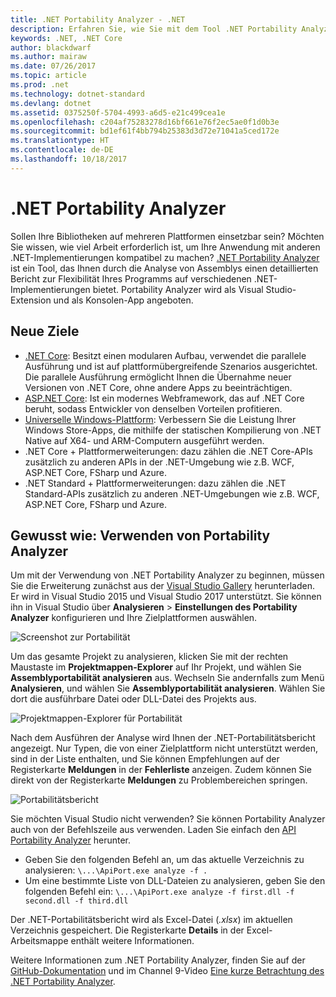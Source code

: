```yaml
---
title: .NET Portability Analyzer - .NET
description: Erfahren Sie, wie Sie mit dem Tool .NET Portability Analyzer bewerten, wie portabel Ihr Code zwischen den verschiedenen .NET-Implementierungen ist.
keywords: .NET, .NET Core
author: blackdwarf
ms.author: mairaw
ms.date: 07/26/2017
ms.topic: article
ms.prod: .net
ms.technology: dotnet-standard
ms.devlang: dotnet
ms.assetid: 0375250f-5704-4993-a6d5-e21c499cea1e
ms.openlocfilehash: c204af75283278d16bf661e76f2ec5ae0f1d0b3e
ms.sourcegitcommit: bd1ef61f4bb794b25383d3d72e71041a5ced172e
ms.translationtype: HT
ms.contentlocale: de-DE
ms.lasthandoff: 10/18/2017
---
```

# <a name="the-net-portability-analyzer"></a>.NET Portability Analyzer

Sollen Ihre Bibliotheken auf mehreren Plattformen einsetzbar sein? Möchten Sie wissen, wie viel Arbeit erforderlich ist, um Ihre Anwendung mit anderen .NET-Implementierungen kompatibel zu machen? [.NET Portability Analyzer](http://go.microsoft.com/fwlink/?LinkID=507467) ist ein Tool, das Ihnen durch die Analyse von Assemblys einen detaillierten Bericht zur Flexibilität Ihres Programms auf verschiedenen .NET-Implementierungen bietet. Portability Analyzer wird als Visual Studio-Extension und als Konsolen-App angeboten.

## <a name="new-targets"></a>Neue Ziele

* [.NET Core](https://dotnetfoundation.org/net-core): Besitzt einen modularen Aufbau, verwendet die parallele Ausführung und ist auf plattformübergreifende Szenarios ausgerichtet. Die parallele Ausführung ermöglicht Ihnen die Übernahme neuer Versionen von .NET Core, ohne andere Apps zu beeinträchtigen.
* [ASP.NET Core](https://dotnetfoundation.org/asp-net-core): Ist ein modernes Webframework, das auf .NET Core beruht, sodass Entwickler von denselben Vorteilen profitieren.
* [Universelle Windows-Plattform](https://blogs.msdn.microsoft.com/dotnet/2014/04/24/net-native-performance): Verbessern Sie die Leistung Ihrer Windows Store-Apps, die mithilfe der statischen Kompilierung von .NET Native auf X64- und ARM-Computern ausgeführt werden. 
* .NET Core + Plattformerweiterungen: dazu zählen die .NET Core-APIs zusätzlich zu anderen APIs in der .NET-Umgebung wie z.B. WCF, ASP.NET Core, FSharp und Azure.
* .NET Standard + Plattformerweiterungen: dazu zählen die .NET Standard-APIs zusätzlich zu anderen .NET-Umgebungen wie z.B. WCF, ASP.NET Core, FSharp und Azure.

## <a name="how-to-use-portability-analyzer"></a>Gewusst wie: Verwenden von Portability Analyzer

Um mit der Verwendung von .NET Portability Analyzer zu beginnen, müssen Sie die Erweiterung zunächst aus der [Visual Studio Gallery](http://go.microsoft.com/fwlink/?LinkID=507467) herunterladen. Er wird in Visual Studio 2015 und Visual Studio 2017 unterstützt. Sie können ihn in Visual Studio über **Analysieren** > **Einstellungen des Portability Analyzer** konfigurieren und Ihre Zielplattformen auswählen.

![Screenshot zur Portabilität](./media/portability-analyzer/portability-screenshot.png)

Um das gesamte Projekt zu analysieren, klicken Sie mit der rechten Maustaste im **Projektmappen-Explorer** auf Ihr Projekt, und wählen Sie **Assemblyportabilität analysieren** aus. Wechseln Sie andernfalls zum Menü **Analysieren**, und wählen Sie **Assemblyportabilität analysieren**. Wählen Sie dort die ausführbare Datei oder DLL-Datei des Projekts aus.

![Projektmappen-Explorer für Portabilität](./media/portability-analyzer/portability-solution-explorer.png)

Nach dem Ausführen der Analyse wird Ihnen der .NET-Portabilitätsbericht angezeigt. Nur Typen, die von einer Zielplattform nicht unterstützt werden, sind in der Liste enthalten, und Sie können Empfehlungen auf der Registerkarte **Meldungen** in der **Fehlerliste** anzeigen. Zudem können Sie direkt von der Registerkarte **Meldungen** zu Problembereichen springen.

![Portabilitätsbericht](./media/portability-analyzer/portability-report.png)

Sie möchten Visual Studio nicht verwenden? Sie können Portability Analyzer auch von der Befehlszeile aus verwenden. Laden Sie einfach den [API Portability Analyzer](http://www.microsoft.com/download/details.aspx?id=42678) herunter.

*   Geben Sie den folgenden Befehl an, um das aktuelle Verzeichnis zu analysieren: `\...\ApiPort.exe analyze -f .`
*   Um eine bestimmte Liste von DLL-Dateien zu analysieren, geben Sie den folgenden Befehl ein: `\...\ApiPort.exe analyze -f first.dll -f second.dll -f third.dll`

Der .NET-Portabilitätsbericht wird als Excel-Datei (*.xlsx*) im aktuellen Verzeichnis gespeichert. Die Registerkarte **Details** in der Excel-Arbeitsmappe enthält weitere Informationen.

Weitere Informationen zum .NET Portability Analyzer, finden Sie auf der [GitHub-Dokumentation](https://github.com/Microsoft/dotnet-apiport#documentation) und im Channel 9-Video [Eine kurze Betrachtung des .NET Portability Analyzer](https://channel9.msdn.com/Blogs/Seth-Juarez/A-Brief-Look-at-the-NET-Portability-Analyzer).
